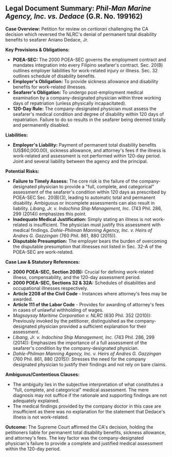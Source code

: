 ## Legal Document Summary: *Phil-Man Marine Agency, Inc. vs. Dedace* (G.R. No. 199162)

**Case Overview:** Petition for review on *certiorari* challenging the CA decision which reversed the NLRC's denial of permanent total disability benefits to seafarer Aniano Dedace, Jr.

**Key Provisions & Obligations:**

*   **POEA-SEC:** The 2000 POEA-SEC governs the employment contract and mandates integration into every Filipino seafarer's contract. Sec. 20(B) outlines employer liabilities for work-related injury or illness. Sec. 32 outlines schedule of disability benefits.
*   **Employer's Obligation:** To provide sickness allowance and disability benefits for work-related illnesses.
*   **Seafarer's Obligation:** To undergo post-employment medical examination by a company-designated physician within three working days of repatriation (unless physically incapacitated).
* **120-Day Rule:** The company-designated physician must assess the seafarer's medical condition and degree of disability within 120 days of repatriation. Failure to do so results in the seafarer being deemed totally and permanently disabled.

**Liabilities:**

*   **Employer's Liability:** Payment of permanent total disability benefits (US$60,000.00), sickness allowance, and attorney's fees if the illness is work-related and assessment is not performed within 120-day period. Joint and several liability between the agency and the principal.

**Potential Risks:**

*   **Failure to Timely Assess:**  The core risk is the failure of the company-designated physician to provide a "full, complete, and categorical" assessment of the seafarer's condition within 120 days as prescribed by POEA-SEC Sec. 20(B)(3), leading to automatic total and permanent disability. Ambiguous or incomplete assessments can also result in liability. *Libang, Jr. v. Indochina Ship Management, Inc.* (743 Phil. 286, 299 (2014)) emphasizes this point.
*   **Inadequate Medical Justification:** Simply stating an illness is not work-related is insufficient. The physician must justify this assessment with medical findings. *Dohle-Philman Manning Agency, Inc. v. Heirs of Andres G. Gazzingan* (760 Phil. 861, 880 (2015)).
*   **Disputable Presumption:** The employer bears the burden of overcoming the disputable presumption that illnesses not listed in Sec. 32-A of the POEA-SEC are work-related.

**Case Law & Statutory References:**

*   **2000 POEA-SEC, Section 20(B):** Crucial for defining work-related illness, compensability, and the 120-day assessment period.
*   **2000 POEA-SEC, Sections 32 & 32A:** Schedules of disabilities and occupational illnesses respectively.
*   **Article 2208 of the Civil Code** - Instances where attorney's fees may be awarded.
*   **Article 111 of the Labor Code** - Provides for awarding of attorney's fees in cases of unlawful withholding of wages.
*    *Magsaysay Maritime Corporation v. NLRC* (630 Phil. 352 (2010)): Previously invoked by the petitioner, distinguished as the company-designated physician provided a sufficient explanation for their assessment.
*   *Libang, Jr. v. Indochina Ship Management, Inc.* (743 Phil. 286, 299 (2014)): Emphasizes the importance of a full assessment of the seafarer's condition by the company-designated physician.
*   *Dohle-Philman Manning Agency, Inc. v. Heirs of Andres G. Gazzingan* (760 Phil. 861, 880 (2015)): Stresses the need for the company designated physician to justify their findings and not rely on bare claims.

**Ambiguous/Contentious Clauses:**

*   The ambiguity lies in the subjective interpretation of what constitutes a "full, complete, and categorical" medical assessment.  The mere diagnosis may not suffice if the rationale and supporting findings are not adequately explained.
*   The medical findings provided by the company doctor in this case are insufficient as there was no explanation for the statement that Dedace's illness is not work-related.

**Outcome:** The Supreme Court affirmed the CA's decision, holding the petitioners liable for permanent total disability benefits, sickness allowance, and attorney's fees.  The key factor was the company-designated physician's failure to provide a complete and justified medical assessment within the 120-day period.
